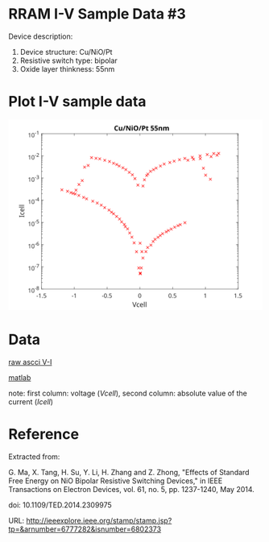 # RRAM I-V Sample Data #3

Device description:
1. Device structure: Cu/NiO/Pt 
2. Resistive switch type: bipolar
3. Oxide layer thinkness: 55nm


# Plot I-V sample data

![i-v](i-v-3.svg)


# Data

[raw ascci V-I ](i-v-3.csv)

[matlab](i-v-3.mat)

note: first column: voltage (*Vcell*), second column: absolute value of the current (*Icell*)

# Reference

Extracted from:

G. Ma, X. Tang, H. Su, Y. Li, H. Zhang and Z. Zhong, "Effects of Standard Free Energy on NiO Bipolar Resistive Switching Devices," in IEEE Transactions on Electron Devices, vol. 61, no. 5, pp. 1237-1240, May 2014.

doi: 10.1109/TED.2014.2309975

URL: http://ieeexplore.ieee.org/stamp/stamp.jsp?tp=&arnumber=6777282&isnumber=6802373

